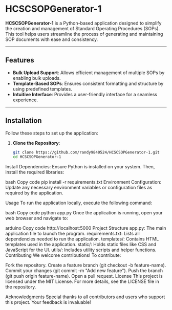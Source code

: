 # HCSCSOPGenerator-1

**HCSCSOPGenerator-1** is a Python-based application designed to simplify the creation and management of Standard Operating Procedures (SOPs). This tool helps users streamline the process of generating and maintaining SOP documents with ease and consistency.

---

## Features

- **Bulk Upload Support**: Allows efficient management of multiple SOPs by enabling bulk uploads.
- **Template-Based SOPs**: Ensures consistent formatting and structure by using predefined templates.
- **Intuitive Interface**: Provides a user-friendly interface for a seamless experience.

---

## Installation

Follow these steps to set up the application:

1. **Clone the Repository**:
   ```bash
   git clone https://github.com/randy9840524/HCSCSOPGenerator-1.git
   cd HCSCSOPGenerator-1
Install Dependencies: Ensure Python is installed on your system. Then, install the required libraries:

bash
Copy code
pip install -r requirements.txt
Environment Configuration: Update any necessary environment variables or configuration files as required by the application.

Usage
To run the application locally, execute the following command:

bash
Copy code
python app.py
Once the application is running, open your web browser and navigate to:

arduino
Copy code
http://localhost:5000
Project Structure
app.py: The main application file to launch the program.
requirements.txt: Lists all dependencies needed to run the application.
templates/: Contains HTML templates used in the application.
static/: Holds static files like CSS and JavaScript for the UI.
utils/: Includes utility scripts and helper functions.
Contributing
We welcome contributions! To contribute:

Fork the repository.
Create a feature branch (git checkout -b feature-name).
Commit your changes (git commit -m "Add new feature").
Push the branch (git push origin feature-name).
Open a pull request.
License
This project is licensed under the MIT License. For more details, see the LICENSE file in the repository.

Acknowledgments
Special thanks to all contributors and users who support this project. Your feedback is invaluable!
